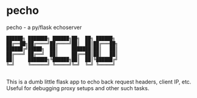 # pecho
pecho - a py/flask echoserver

```
██████╗ ███████╗ ██████╗██╗  ██╗ ██████╗
██╔══██╗██╔════╝██╔════╝██║  ██║██╔═══██╗
██████╔╝█████╗  ██║     ███████║██║   ██║
██╔═══╝ ██╔══╝  ██║     ██╔══██║██║   ██║
██║     ███████╗╚██████╗██║  ██║╚██████╔╝
╚═╝     ╚══════╝ ╚═════╝╚═╝  ╚═╝ ╚═════╝
```

##
This is a dumb little flask app to echo back request headers, client IP, etc.
Useful for debugging proxy setups and other such tasks.
